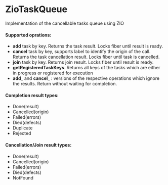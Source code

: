 # ZioTaskQueue
Implementation of the cancellable tasks queue using ZIO

#### Supported oprations:

- __add__ task by key. Returns the task result. Locks fiber until result is ready.
- __cancel__ task by key, supports label to identify the origin of the call. Returns the task cancellation result. Locks fiber until task is cancelled.  
- __join__ task by key. Returns join result. Locks fiber until result is ready.
- __getRegisteredTaskKeys__. Returns all keys of the tasks which are either in progress or registered for execution
- __add___  and __cancel___ : versions of the respective operations which ignore the results. Return without waiting for completion.


#### Completion result types: 

- Done(result)  
- Cancelled(origin)  
- Failed(errors)  
- Died(defects)  
- Duplicate  
- Rejected  

#### Cancellation/Join result types: 

- Done(result)  
- Cancelled(origin)  
- Failed(errors)  
- Died(defects)  
- NotFound  
